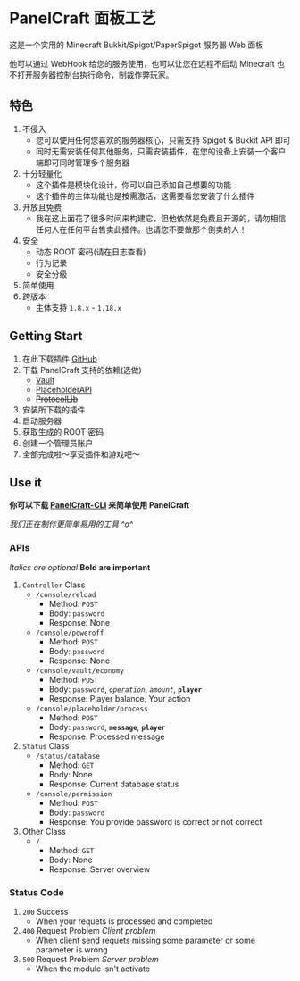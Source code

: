 # PanelCraft 面板工艺

这是一个实用的 Minecraft Bukkit/Spigot/PaperSpigot 服务器 Web 面板

他可以通过 WebHook 给您的服务使用，也可以让您在远程不启动 Minecraft 也不打开服务器控制台执行命令，制裁作弊玩家。

## 特色

1. 不侵入
    - 您可以使用任何您喜欢的服务器核心，只需支持 Spigot & Bukkit API 即可
    - 同时无需安装任何其他服务，只需安装插件，在您的设备上安装一个客户端即可同时管理多个服务器
2. 十分轻量化
    - 这个插件是模块化设计，你可以自己添加自己想要的功能
    - 这个插件的主体功能也是按需激活，这需要看您安装了什么插件
3. 开放且免费
    - 我在这上面花了很多时间来构建它，但他依然是免费且开源的，请勿相信任何人在任何平台售卖此插件。也请您不要做那个倒卖的人！
4. 安全
    - 动态 ROOT 密码(请在日志查看)
    - 行为记录
    - 安全分级
5. 简单使用
6. 跨版本
    - 主体支持 `1.8.x` - `1.18.x`

## Getting Start

1. 在此下载插件 [GitHub](https://github.com/LittleSheep2010/PanelCraft-Core/releases)
2. 下载 PanelCraft 支持的依赖(选做)
    - [Vault](https://www.spigotmc.org/resources/vault.34315/)
    - [PlaceholderAPI](https://www.spigotmc.org/resources/placeholderapi.6245/)
    - ~~[ProtocolLib](https://www.spigotmc.org/resources/protocollib.1997/)~~
3. 安装所下载的插件
4. 启动服务器
5. 获取生成的 ROOT 密码
6. 创建一个管理员账户
7. 全部完成啦～享受插件和游戏吧～

## Use it

**你可以下载 [PanelCraft-CLI](https://github.com/LittleSheep2010/PanelCraft-CLI) 来简单使用 PanelCraft**

*我们正在制作更简单易用的工具 ^o^*

### APIs

*Italics are optional*
**Bold are important**

1. `Controller` Class
    - `/console/reload`
        - Method: `POST`
        - Body: `password`
        - Response: None
    - `/console/poweroff`
        - Method: `POST`
        - Body: `password`
        - Response: None
    - `/console/vault/economy`
        - Method: `POST`
        - Body: `password`, *`operation`*, *`amount`*, **`player`**
        - Response: Player balance, Your action
    - `/console/placeholder/process`
        - Method: `POST`
        - Body: `password`, **`message`**, **`player`**
        - Response: Processed message
2. `Status` Class
    - `/status/database`
        - Method: `GET`
        - Body: None
        - Response: Current database status
    - `/console/permission`
        - Method: `POST`
        - Body: `password`
        - Response: You provide password is correct or not correct
3. Other Class
    - `/`
        - Method: `GET`
        - Body: None
        - Response: Server overview

### Status Code

1. `200` Success
    - When your requets is processed and completed
2. `400` Request Problem *Client problem*
    - When client send requets missing some parameter or some parameter is wrong
3. `500` Request Problem *Server problem*
    - When the module isn't activate